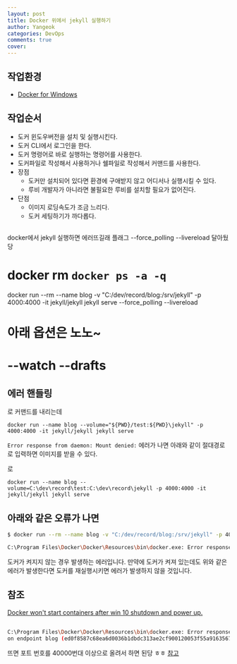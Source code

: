 ```yaml
---
layout: post
title: Docker 위에서 jekyll 실행하기
author: Yangeok
categories: DevOps
comments: true
cover:
---
```


## 작업환경

- [Docker for Windows](https://docs.docker.com/docker-for-windows/install/)

## 작업순서

- 도커 윈도우버전을 설치 및 실행시킨다.
- 도커 CLI에서 로그인을 한다.
- 도커 명령어로 바로 실행하는 명령어를 사용한다.
- 도커파일로 작성해서 사용하거나 쉘파일로 작성해서 커맨드를 사용한다.
- 장점
  - 도커만 설치되어 있다면 환경에 구애받지 않고 어디서나 실행시킬 수 있다.
  - 루비 개발자가 아니라면 불필요한 루비를 설치할 필요가 없어진다.
- 단점
  - 이미지 로딩속도가 조금 느리다.
  - 도커 세팅하기가 까다롭다.

##

docker에서 jekyll 실행하면 에러뜨길래 플래그 --force_polling --livereload
달아뒀당

# docker rm `docker ps -a -q`

docker run --rm --name blog -v "C:/dev/record/blog:/srv/jekyll" -p 4000:4000 -it jekyll/jekyll jekyll serve --force_polling --livereload

# 아래 옵션은 노노~

# --watch --drafts

## 에러 핸들링

로 커맨드를 내리는데

`docker run --name blog --volume="${PWD}/test:${PWD}\jekyll" -p 4000:4000 -it jekyll/jekyll jekyll serve`

`Error response from daemon: Mount denied:` 에러가 나면 아래와 같이 절대경로로 입력하면 이미지를 받을 수 있다.

로

`docker run --name blog --volume=C:\dev\record\test:C:\dev\record\jekyll -p 4000:4000 -it jekyll/jekyll jekyll serve`

## 아래와 같은 오류가 나면

```sh
$ docker run --rm --name blog -v "C:/dev/record/blog:/srv/jekyll" -p 4000:4000 -it jekyll/jekyll jekyll serve --force_polling --livereload

C:\Program Files\Docker\Docker\Resources\bin\docker.exe: Error response from daemon: driver failed programming external connectivity on endpoint blog (019ddce4631aa692553c6fd7fd15cf440dfb0abf8e2938771a7cff1a8d63281b): Error starting userland proxy: mkdir /port/tcp:0.0.0.0:4000:tcp:172.17.0.2:4000: input/output error.
```

도커가 켜지지 않는 경우 발생하는 에러입니다. 만약에 도커가 켜져 있는데도 위와 같은 에러가 발생한다면 도커를 재실행시키면 에러가 발생하지 않을 것입니다.

## 참조

[Docker won't start containers after win 10 shutdown and power up.](https://github.com/docker/for-win/issues/1038)

##

```sh
C:\Program Files\Docker\Docker\Resources\bin\docker.exe: Error response from daemon: driver failed programming external connectivity
on endpoint blog (ed0f8587c68ea6d0036b1dbdc313ae2cf900120053f55a9163567def303357ea): Error starting userland proxy: listen tcp 0.0.0.0:3000: bind: An attempt was made to access a socket in a way forbidden by its access permissions.
```

뜨면 포트 번호를 40000번대 이상으로 올려서 하면 된당 ㅎㅎ
[참고](https://stackoverflow.com/questions/53673801/docker-error-starting-userland-proxy-bind-for-0-0-0-050000-unexpected-error)
